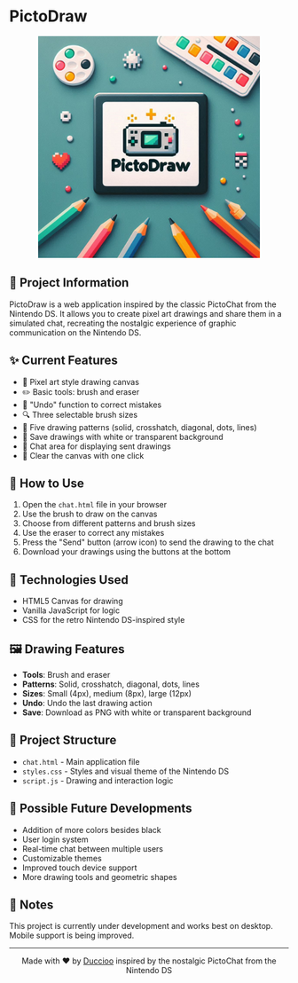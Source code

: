 # PictoDraw

<p align="center">
  <img src="assets/logo_pictodraw.png" alt="PictoDraw Logo" width="400"/>
</p>

## 📱 Project Information

PictoDraw is a web application inspired by the classic PictoChat from the Nintendo DS. It allows you to create pixel art drawings and share them in a simulated chat, recreating the nostalgic experience of graphic communication on the Nintendo DS.

## ✨ Current Features

- 🎨 Pixel art style drawing canvas
- ✏️ Basic tools: brush and eraser
- 🔄 "Undo" function to correct mistakes
- 🔍 Three selectable brush sizes
- 📝 Five drawing patterns (solid, crosshatch, diagonal, dots, lines)
- 💾 Save drawings with white or transparent background
- 💬 Chat area for displaying sent drawings
- 🧹 Clear the canvas with one click

## 🚀 How to Use

1. Open the `chat.html` file in your browser
2. Use the brush to draw on the canvas
3. Choose from different patterns and brush sizes
4. Use the eraser to correct any mistakes
5. Press the "Send" button (arrow icon) to send the drawing to the chat
6. Download your drawings using the buttons at the bottom

## 🔧 Technologies Used

- HTML5 Canvas for drawing
- Vanilla JavaScript for logic
- CSS for the retro Nintendo DS-inspired style

## 🖼️ Drawing Features

- **Tools**: Brush and eraser
- **Patterns**: Solid, crosshatch, diagonal, dots, lines
- **Sizes**: Small (4px), medium (8px), large (12px)
- **Undo**: Undo the last drawing action
- **Save**: Download as PNG with white or transparent background

## 📂 Project Structure

- `chat.html` - Main application file
- `styles.css` - Styles and visual theme of the Nintendo DS
- `script.js` - Drawing and interaction logic

## 🔮 Possible Future Developments

- Addition of more colors besides black
- User login system
- Real-time chat between multiple users
- Customizable themes
- Improved touch device support
- More drawing tools and geometric shapes

## 📝 Notes

This project is currently under development and works best on desktop. Mobile support is being improved.

---

<!-- markdownlint-disable MD033 -->
<div align="center">
  <p>Made with ❤️ by <a href="https://github.com/Duccioo">Duccioo</a> inspired by the nostalgic PictoChat from the Nintendo DS</p>
</div>
<!-- markdownlint-enable MD033 -->
